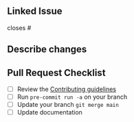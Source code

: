 ## Linked Issue
<!--
    Include related issues with [closing keywords](https://docs.github.com/en/enterprise-server@3.0/github/writing-on-github/working-with-advanced-formatting/using-keywords-in-issues-and-pull-requests#linking-a-pull-request-to-an-issue)
-->

closes #

## Describe changes
<!--
    short description of the changes made
-->


## Pull Request Checklist

<!--
    Run through this checklist when submitting a PR.

    Each item should be ticked off by you or a reviewer before it gets merged.
    You can click on the checkbox to do this.
-->

- [ ] Review the [Contributing guidelines](CONTRIBUTING.md)
- [ ] Run `pre-commit run -a` on your branch
- [ ] Update your branch `git merge main`
- [ ] Update documentation
